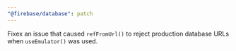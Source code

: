 ```yaml
---
"@firebase/database": patch
---
```


Fixex an issue that caused `refFromUrl()` to reject production database URLs when `useEmulator()` was used.
